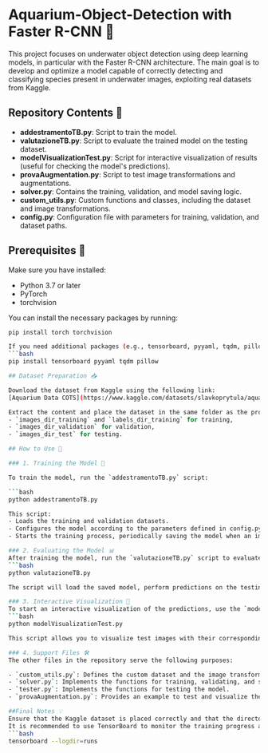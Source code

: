 # Aquarium-Object-Detection with Faster R-CNN 🚀
This project focuses on underwater object detection using deep learning models, in particular with the Faster R-CNN architecture. The main goal is to develop and optimize a model capable of correctly detecting and classifying species present in underwater images, exploiting real datasets from Kaggle.

## Repository Contents 📂

- **addestramentoTB.py**: Script to train the model.
- **valutazioneTB.py**: Script to evaluate the trained model on the testing dataset.
- **modelVisualizationTest.py**: Script for interactive visualization of results (useful for checking the model's predictions).
- **provaAugmentation.py**: Script to test image transformations and augmentations.
- **solver.py**: Contains the training, validation, and model saving logic.
- **custom_utils.py**: Custom functions and classes, including the dataset and image transformations.
- **config.py**: Configuration file with parameters for training, validation, and dataset paths.

## Prerequisites 🔧

Make sure you have installed:

- Python 3.7 or later
- PyTorch
- torchvision

You can install the necessary packages by running:

```bash
pip install torch torchvision

If you need additional packages (e.g., tensorboard, pyyaml, tqdm, pillow), install them with:
```bash
pip install tensorboard pyyaml tqdm pillow

## Dataset Preparation 📥

Download the dataset from Kaggle using the following link:  
[Aquarium Data COTS](https://www.kaggle.com/datasets/slavkoprytula/aquarium-data-cots/data) 😃

Extract the content and place the dataset in the same folder as the project. Ensure that the folder structure matches what is specified in `config.py`, especially for the directories:
- `images_dir_training` and `labels_dir_training` for training,
- `images_dir_validation` for validation,
- `images_dir_test` for testing.

## How to Use 📝

### 1. Training the Model 💪

To train the model, run the `addestramentoTB.py` script:

```bash
python addestramentoTB.py

This script:
- Loads the training and validation datasets.
- Configures the model according to the parameters defined in config.py.
- Starts the training process, periodically saving the model when an improvement in loss is detected. 👍

### 2. Evaluating the Model 📊
After training the model, run the `valutazioneTB.py` script to evaluate it on the testing dataset:
```bash
python valutazioneTB.py

The script will load the saved model, perform predictions on the testing dataset, and print metrics such as mAP, Precision, Recall, and F1-Score. Additionally, TensorBoard logs will be saved. 🔍

### 3. Interactive Visualization 👀
To start an interactive visualization of the predictions, use the `modelVisualizationTest.py` script:
```bash
python modelVisualizationTest.py

This script allows you to visualize test images with their corresponding bounding boxes and labels, making it easier to analyze the results. ✨

### 4. Support Files 🛠️
The other files in the repository serve the following purposes:

- `custom_utils.py`: Defines the custom dataset and the image transformations (augmentation) for training and testing.
- `solver.py`: Implements the functions for training, validating, and saving the model.
- `tester.py`: Implements the functions for testing the model.
- `provaAugmentation.py`: Provides an example to test and visualize the image transformations.

##Final Notes 💡
Ensure that the Kaggle dataset is placed correctly and that the directories specified in config.py are updated if necessary.
It is recommended to use TensorBoard to monitor the training progress and evaluate performance metrics:
```bash
tensorboard --logdir=runs




